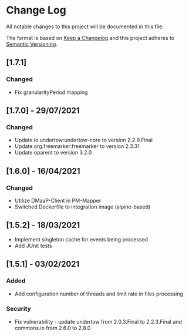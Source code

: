 # Change Log
All notable changes to this project will be documented in this file.

The format is based on [Keep a Changelog](http://keepachangelog.com/)
and this project adheres to [Semantic Versioning](http://semver.org/).

## [1.7.1]
### Changed
- Fix granularityPeriod mapping

## [1.7.0] - 29/07/2021
### Changed
- Update io.undertow:undertow-core to version 2.2.9.Final
- Update org.freemarker:freemarker to version 2.3.31
- Update oparent to version 3.2.0

## [1.6.0] - 16/04/2021
### Changed
- Utilize DMaaP-Client in PM-Mapper
- Switched Dockerfile to integration image (alpine-based)

## [1.5.2] - 18/03/2021

- Implement singleton cache for events being processed
- Add JUnit tests

## [1.5.1] - 03/02/2021
### Added
- Add configuration number of threads and limit rate in files processing
### Security
- Fix vulnerability - update undertow from 2.0.3.Final to 2.2.3.Final and commons.io from 2.6.0 to 2.8.0
